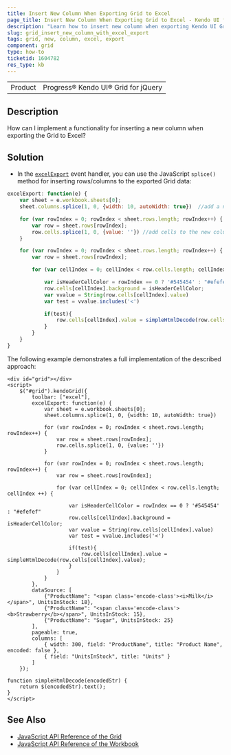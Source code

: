 ```yaml
---
title: Insert New Column When Exporting Grid to Excel
page_title: Insert New Column When Exporting Grid to Excel - Kendo UI for jQuery Grid
description: "Learn how to insert new column when exporting Kendo UI Grid for jQuery to Excel."
slug: grid_insert_new_column_with_excel_export
tags: grid, new, column, excel, export
component: grid
type: how-to
ticketid: 1604782
res_type: kb
---
```


<table>
 <tr>
  <td>Product</td>
  <td>Progress® Kendo UI® Grid for jQuery</td>
 </tr>
</table>

## Description

How can I implement a functionality for inserting a new column when exporting the Grid to Excel?

## Solution

* In the [`excelExport`](/api/javascript/ui/grid/events/excelexport) event handler, you can use the JavaScript `splice()` method for inserting rows/columns to the exported Grid data:

```js
excelExport: function(e) {
    var sheet = e.workbook.sheets[0];
    sheet.columns.splice(1, 0, {width: 10, autoWidth: true})  //add a new column

    for (var rowIndex = 0; rowIndex < sheet.rows.length; rowIndex++) {
        var row = sheet.rows[rowIndex]; 
        row.cells.splice(1, 0, {value: ''}) //add cells to the new column
    }

    for (var rowIndex = 0; rowIndex < sheet.rows.length; rowIndex++) {
        var row = sheet.rows[rowIndex];

        for (var cellIndex = 0; cellIndex < row.cells.length; cellIndex ++) {

            var isHeaderCellColor = rowIndex == 0 ? '#545454' : "#efefef" //set different background to the header cells
            row.cells[cellIndex].background = isHeaderCellColor;  
            var vvalue = String(row.cells[cellIndex].value)
            var test = vvalue.includes('<')

            if(test){
                row.cells[cellIndex].value = simpleHtmlDecode(row.cells[cellIndex].value);
            }  
        }
    }
}
```

The following example demonstrates a full implementation of the described approach:

```dojo
<div id="grid"></div>
<script>
    $("#grid").kendoGrid({
        toolbar: ["excel"],
        excelExport: function(e) {
            var sheet = e.workbook.sheets[0];
            sheet.columns.splice(1, 0, {width: 10, autoWidth: true})          

            for (var rowIndex = 0; rowIndex < sheet.rows.length; rowIndex++) {          		
                var row = sheet.rows[rowIndex]; 
                row.cells.splice(1, 0, {value: ''})
            }

            for (var rowIndex = 0; rowIndex < sheet.rows.length; rowIndex++) {           
                var row = sheet.rows[rowIndex];     

                for (var cellIndex = 0; cellIndex < row.cells.length; cellIndex ++) {

                    var isHeaderCellColor = rowIndex == 0 ? '#545454' : "#efefef"
                    row.cells[cellIndex].background = isHeaderCellColor;  
                    var vvalue = String(row.cells[cellIndex].value)
                    var test = vvalue.includes('<')               

                    if(test){
                        row.cells[cellIndex].value = simpleHtmlDecode(row.cells[cellIndex].value);
                    }  
                }
            }
        },
        dataSource: [
            {"ProductName": "<span class='encode-class'><i>Milk</i></span>", UnitsInStock: 18},
            {"ProductName": "<span class='encode-class'><b>Strawberry</b></span>", UnitsInStock: 15},
            {"ProductName": "Sugar", UnitsInStock: 25}
        ],
        pageable: true,
        columns: [
            { width: 300, field: "ProductName", title: "Product Name", encoded: false },
            { field: "UnitsInStock", title: "Units" }
        ]
    });

function simpleHtmlDecode(encodedStr) {        
    return $(encodedStr).text();
}
</script>
```

## See Also
* [JavaScript API Reference of the Grid](/api/javascript/ui/grid)
* [JavaScript API Reference of the Workbook](/api/javascript/ooxml/workbook)


